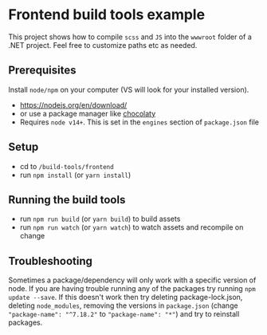 # Frontend build tools example

This project shows how to compile `scss` and `JS` into the `wwwroot` folder of a .NET project. Feel free to customize paths etc as needed.

## Prerequisites
Install `node/npm` on your computer (VS will look for your installed version).
- https://nodejs.org/en/download/
- or use a package manager like [chocolaty](https://chocolatey.org/install)
- Requires `node v14+`. This is set in the `engines` section of `package.json` file

## Setup
- cd to `/build-tools/frontend`
- run `npm install` (or `yarn install`)

## Running the build tools
- run `npm run build` (or `yarn build`) to build assets
- run `npm run watch` (or `yarn watch`) to watch assets and recompile on change

## Troubleshooting
Sometimes a package/dependency will only work with a specific version of node. If you are having trouble running any of the packages try running `npm update --save`. If this doesn't work then try deleting package-lock.json, deleting `node_modules`, removing the versions in `package.json` (change `"package-name": "^7.18.2"` to `"package-name": "*"`) and try to reinstall packages.